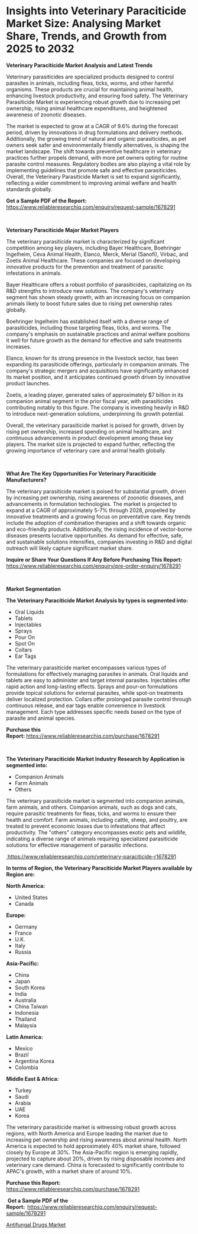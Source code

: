 <p><h1>Insights into Veterinary Paraciticide Market Size: Analysing Market Share, Trends, and Growth from 2025 to 2032</h1></p><p><strong>Veterinary Paraciticide Market Analysis and Latest Trends</strong></p>
<p><p>Veterinary parasiticides are specialized products designed to control parasites in animals, including fleas, ticks, worms, and other harmful organisms. These products are crucial for maintaining animal health, enhancing livestock productivity, and ensuring food safety. The Veterinary Parasiticide Market is experiencing robust growth due to increasing pet ownership, rising animal healthcare expenditures, and heightened awareness of zoonotic diseases.</p><p>The market is expected to grow at a CAGR of 9.6% during the forecast period, driven by innovations in drug formulations and delivery methods. Additionally, the growing trend of natural and organic parasiticides, as pet owners seek safer and environmentally friendly alternatives, is shaping the market landscape. The shift towards preventive healthcare in veterinary practices further propels demand, with more pet owners opting for routine parasite control measures. Regulatory bodies are also playing a vital role by implementing guidelines that promote safe and effective parasiticides. Overall, the Veterinary Parasiticide Market is set to expand significantly, reflecting a wider commitment to improving animal welfare and health standards globally.</p></p>
<p><strong>Get a Sample PDF of the Report:&nbsp;</strong> <a href="https://www.reliableresearchiq.com/enquiry/request-sample/1678291?utm_campaign=1720&utm_medium=2&utm_source=Github&utm_content=ia&utm_term=25032025&utm_id=veterinary-paraciticide">https://www.reliableresearchiq.com/enquiry/request-sample/1678291</a></p>
<p>&nbsp;</p>
<p><strong>Veterinary Paraciticide Major Market Players</strong></p>
<p><p>The veterinary parasiticide market is characterized by significant competition among key players, including Bayer Healthcare, Boehringer Ingelheim, Ceva Animal Health, Elanco, Merck, Merial (Sanofi), Virbac, and Zoetis Animal Healthcare. These companies are focused on developing innovative products for the prevention and treatment of parasitic infestations in animals.</p><p>Bayer Healthcare offers a robust portfolio of parasiticides, capitalizing on its R&D strengths to introduce new solutions. The company's veterinary segment has shown steady growth, with an increasing focus on companion animals likely to boost future sales due to rising pet ownership rates globally.</p><p>Boehringer Ingelheim has established itself with a diverse range of parasiticides, including those targeting fleas, ticks, and worms. The company's emphasis on sustainable practices and animal welfare positions it well for future growth as the demand for effective and safe treatments increases. </p><p>Elanco, known for its strong presence in the livestock sector, has been expanding its parasiticide offerings, particularly in companion animals. The company's strategic mergers and acquisitions have significantly enhanced its market position, and it anticipates continued growth driven by innovative product launches.</p><p>Zoetis, a leading player, generated sales of approximately $7 billion in its companion animal segment in the prior fiscal year, with parasiticides contributing notably to this figure. The company is investing heavily in R&D to introduce next-generation solutions, underpinning its growth potential.</p><p>Overall, the veterinary parasiticide market is poised for growth, driven by rising pet ownership, increased spending on animal healthcare, and continuous advancements in product development among these key players. The market size is projected to expand further, reflecting the growing importance of veterinary care and animal health globally.</p></p>
<p>&nbsp;</p>
<p><strong>What Are The Key Opportunities For Veterinary Paraciticide Manufacturers?</strong></p>
<p><p>The veterinary parasiticide market is poised for substantial growth, driven by increasing pet ownership, rising awareness of zoonotic diseases, and advancements in formulation technologies. The market is projected to expand at a CAGR of approximately 5-7% through 2028, propelled by innovative treatments and a growing focus on preventative care. Key trends include the adoption of combination therapies and a shift towards organic and eco-friendly products. Additionally, the rising incidence of vector-borne diseases presents lucrative opportunities. As demand for effective, safe, and sustainable solutions intensifies, companies investing in R&D and digital outreach will likely capture significant market share.</p></p>
<p><strong>Inquire or Share Your Questions If Any Before Purchasing This Report:</strong> <a href="https://www.reliableresearchiq.com/enquiry/pre-order-enquiry/1678291?utm_campaign=1720&utm_medium=2&utm_source=Github&utm_content=ia&utm_term=25032025&utm_id=veterinary-paraciticide">https://www.reliableresearchiq.com/enquiry/pre-order-enquiry/1678291</a></p>
<p>&nbsp;</p>
<p><strong>Market Segmentation</strong></p>
<p><strong>The Veterinary Paraciticide Market Analysis by types is segmented into:</strong></p>
<p><ul><li>Oral Liquids</li><li>Tablets</li><li>Injectables</li><li>Sprays</li><li>Pour On</li><li>Spot On</li><li>Collars</li><li>Ear Tags</li></ul></p>
<p><p>The veterinary parasiticide market encompasses various types of formulations for effectively managing parasites in animals. Oral liquids and tablets are easy to administer and target internal parasites. Injectables offer rapid action and long-lasting effects. Sprays and pour-on formulations provide topical solutions for external parasites, while spot-on treatments deliver localized protection. Collars offer prolonged parasite control through continuous release, and ear tags enable convenience in livestock management. Each type addresses specific needs based on the type of parasite and animal species.</p></p>
<p><strong>Purchase this Report:&nbsp;</strong><a href="https://www.reliableresearchiq.com/purchase/1678291?utm_campaign=1720&utm_medium=2&utm_source=Github&utm_content=ia&utm_term=25032025&utm_id=veterinary-paraciticide">https://www.reliableresearchiq.com/purchase/1678291</a></p>
<p>&nbsp;</p>
<p><strong>The Veterinary Paraciticide Market Industry Research by Application is segmented into:</strong></p>
<p><ul><li>Companion Animals</li><li>Farm Animals</li><li>Others</li></ul></p>
<p><p>The veterinary parasiticide market is segmented into companion animals, farm animals, and others. Companion animals, such as dogs and cats, require parasitic treatments for fleas, ticks, and worms to ensure their health and comfort. Farm animals, including cattle, sheep, and poultry, are treated to prevent economic losses due to infestations that affect productivity. The "others" category encompasses exotic pets and wildlife, indicating a diverse range of animals requiring specialized parasiticide solutions for effective management of parasitic infections.</p></p>
<p><a href="https://www.reliableresearchiq.com/veterinary-paraciticide-r1678291?utm_campaign=1720&utm_medium=2&utm_source=Github&utm_content=ia&utm_term=25032025&utm_id=veterinary-paraciticide">&nbsp;https://www.reliableresearchiq.com/veterinary-paraciticide-r1678291</a></p>
<p><strong>In terms of Region, the Veterinary Paraciticide Market Players available by Region are:</strong></p>
<p>
    <p> <strong> North America: </strong>
        <ul>
            <li>United States</li>
            <li>Canada</li>
        </ul>
        </p> 
    <p> <strong> Europe: </strong>
        <ul>
            <li>Germany</li>
            <li>France</li>
            <li>U.K.</li>
            <li>Italy</li>
            <li>Russia</li>
        </ul>
        </p> 
    <p> <strong> Asia-Pacific: </strong>
        <ul>
            <li>China</li>
            <li>Japan</li>
            <li>South Korea</li>
            <li>India</li>
            <li>Australia</li>
            <li>China Taiwan</li>
            <li>Indonesia</li>
            <li>Thailand</li>
            <li>Malaysia</li>
        </ul>
        </p> 
    <p> <strong> Latin America: </strong>
        <ul>
            <li>Mexico</li>
            <li>Brazil</li>
            <li>Argentina Korea</li>
            <li>Colombia</li>
        </ul>
        </p> 
    <p> <strong> Middle East & Africa: </strong>
        <ul>
            <li>Turkey</li>
            <li>Saudi</li>
            <li>Arabia</li>
            <li>UAE</li>
            <li>Korea</li>
        </ul>
    </p>
    </p>
<p><p>The veterinary parasiticide market is witnessing robust growth across regions, with North America and Europe leading the market due to increasing pet ownership and rising awareness about animal health. North America is expected to hold approximately 40% market share, followed closely by Europe at 30%. The Asia-Pacific region is emerging rapidly, projected to capture about 20%, driven by rising disposable incomes and veterinary care demand. China is forecasted to significantly contribute to APAC's growth, with a market share of around 10%.</p></p>
<p><strong>Purchase this Report: </strong><a href="https://www.reliableresearchiq.com/purchase/1678291?utm_campaign=1720&utm_medium=2&utm_source=Github&utm_content=ia&utm_term=25032025&utm_id=veterinary-paraciticide">https://www.reliableresearchiq.com/purchase/1678291</a></p>
<p>&nbsp;<strong>Get a Sample PDF of the Report:&nbsp;&nbsp;</strong><a href="https://www.reliableresearchiq.com/enquiry/request-sample/1678291?utm_campaign=1720&utm_medium=2&utm_source=Github&utm_content=ia&utm_term=25032025&utm_id=veterinary-paraciticide">https://www.reliableresearchiq.com/enquiry/request-sample/1678291</a></p>
<p><strong></strong></p>
<p><p><a href="https://github.com/ryanbell8967/Market-Research-Report-List-1/blob/main/antifungal-drugs-market.md?utm_campaign=1720&utm_medium=2&utm_source=Github&utm_content=ia&utm_term=25032025&utm_id=veterinary-paraciticide">Antifungal Drugs Market</a></p></p>